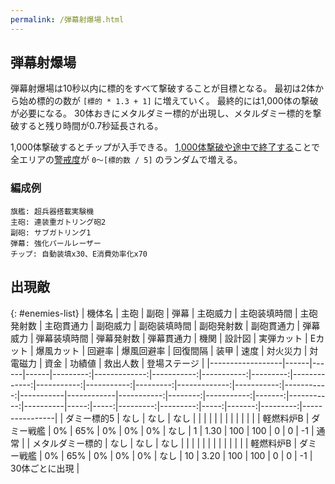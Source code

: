 ```yaml
---
permalink: /弾幕射爆場.html
---
```

## 弾幕射爆場

弾幕射爆場は10秒以内に標的をすべて撃破することが目標となる。
最初は2体から始め標的の数が `[標的 * 1.3 + 1]` に増えていく。
最終的には1,000体の撃破が必要になる。
30体おきにメタルダミー標的が出現し、メタルダミー標的を撃破すると残り時間が0.7秒延長される。

1,000体撃破するとチップが入手できる。
[1,000体撃破や途中で終了する](バグ.md#弾幕射爆場バグ)ことで全エリアの[警戒度](その他.md#警戒度)が `0～[標的数 / 5]` のランダムで増える。

### 編成例

```
旗艦: 超兵器搭載実験機
主砲: 連装重ガトリング砲2
副砲: サブガトリング1
弾幕: 強化パールレーザー
チップ: 自動装填x30、E消費効率化x70
```

## 出現敵

{: #enemies-list}
| 機体名           | 主砲 | 副砲 | 弾幕 | 主砲威力 | 主砲装填時間 | 主砲発射数 | 主砲貫通力 | 副砲威力 | 副砲装填時間 | 副砲発射数 | 副砲貫通力 | 弾幕威力 | 弾幕装填時間 | 弾幕発射数 | 弾幕貫通力 | 機関      | 設計図     | 実弾カット | Eカット | 爆風カット | 回避率 | 爆風回避率 | 回復間隔 | 装甲 | 速度 | 対火災力 | 対電磁力 | 資金 | 功績値 | 救出人数 | 登場ステージ   |
|------------------|------|------|------|---------:|-------------:|-----------:|-----------:|---------:|-------------:|-----------:|-----------:|---------:|-------------:|-----------:|-----------:|-----------|------------|-----------:|--------:|-----------:|-------:|-----------:|----------|-----:|-----:|---------:|---------:|-----:|-------:|---------:|----------------|
| ダミー標的5      | なし | なし | なし |          |              |            |            |          |              |            |            |          |              |            |            | 軽燃料炉B | ダミー戦艦 |         0% |     65% |         0% |     0% |         0% | なし     |    1 | 1.30 |      100 |      100 |    0 |      0 |       -1 | 通常           |
| メタルダミー標的 | なし | なし | なし |          |              |            |            |          |              |            |            |          |              |            |            | 軽燃料炉B | ダミー戦艦 |         0% |     65% |         0% |     0% |         0% | なし     |   10 | 3.20 |      100 |      100 |    0 |      0 |       -1 | 30体ごとに出現 |
